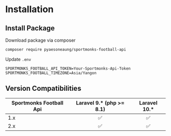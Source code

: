 # Installation

## Install Package

Download package via composer

```bash
composer require pyaesoneaung/sportmonks-football-api
```

Update `.env`

```env
SPORTMONKS_FOOTBALL_API_TOKEN=Your-Sportmonks-Api-Token
SPORTMONKS_FOOTBALL_TIMEZONE=Asia/Yangon
```

## Version Compatibilities

| Sportmonks Football Api | Laravel 9.\* (php >= 8.1) | Laravel 10.\* |
| --------------------- | :----------------: | :----------------: |
| 1.x                   | :white_check_mark: | :white_check_mark: |
| 2.x                   | :white_check_mark: | :white_check_mark: |

